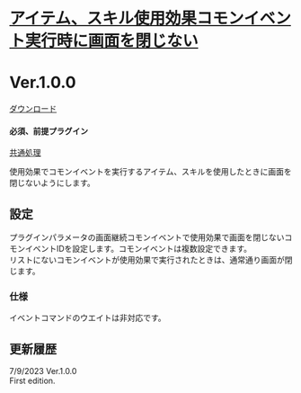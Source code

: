 # [アイテム、スキル使用効果コモンイベント実行時に画面を閉じない](https://raw.githubusercontent.com/nuun888/MZ/master/NUUN_ContinuationItemWindowCommon.js)
# Ver.1.0.0
[ダウンロード](https://raw.githubusercontent.com/nuun888/MZ/master/NUUN_ContinuationItemWindowCommon.js)
#### 必須、前提プラグイン
[共通処理](https://github.com/nuun888/MZ/blob/master/README/Base.md)  

使用効果でコモンイベントを実行するアイテム、スキルを使用したときに画面を閉じないようにします。

## 設定
プラグインパラメータの画面継続コモンイベントで使用効果で画面を閉じないコモンイベントIDを設定します。コモンイベントは複数設定できます。  
リストにないコモンイベントが使用効果で実行されたときは、通常通り画面が閉じます。  

### 仕様
イベントコマンドのウエイトは非対応です。  

## 更新履歴
7/9/2023 Ver.1.0.0  
First edition.  
